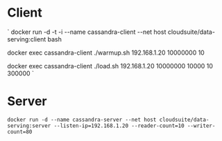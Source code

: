# Client

`
docker run -d -t -i --name cassandra-client --net host cloudsuite/data-serving:client bash

docker exec cassandra-client ./warmup.sh 192.168.1.20 10000000 10

docker exec cassandra-client ./load.sh 192.168.1.20 10000000 10000 10 300000
`

# Server

`
docker run -d --name cassandra-server --net host cloudsuite/data-serving:server --listen-ip=192.168.1.20 --reader-count=10 --writer-count=80
`